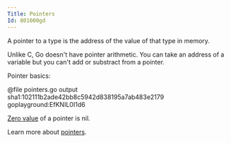 ```yaml
---
Title: Pointers
Id: 801000gd
---
```


A pointer to a type is the address of the value of that type in memory.

Unlike C, Go doesn't have pointer arithmetic. You can take an address of a variable but you can't add or substract from a pointer.

Pointer basics:

@file pointers.go output sha1:102111b2ade42bb8c5942d838195a7ab483e2179 goplayground:EfKNIL0I1d6

[Zero value](6069) of a pointer is nil.

Learn more about [pointers](1239).
